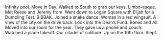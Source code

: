 Infinity pool. Move in Day. Walked to South to grab our keys. Limbo-esque. Met Reese and Jeremy from. Went down to Logan Square with Elijah for a Dumpling Fest. BIBBAK. Joined a snake dance. Woman in a red wingsuit. A view of the city on the drive back. Look into the Dean’s Fund. Bones and All. Moved into our room for the year. They gave us a phone and couch. Watched a plane takeoff. Our citadel of solitude. Up on the 10th floor. Slept.
